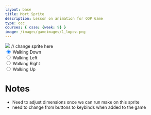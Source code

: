 ```yaml
---
layout: base
title: Mort Sprite
description: Lesson on animation for OOP Game
type: ccc
courses: { csse: {week: 9} }
image: /images/gameimages/1_lopez.png
---
```


<body>
    <div>
        <canvas id="spriteContainer"> <!-- Within the base div is a canvas. An HTML canvas is used only for graphics. It allows the user to access some basic functions related to the image created on the canvas (including animation) -->
            <img id="MortSprite" src="../../../images/transparentmortspritesheet.jpg">  // change sprite here
        </canvas>
        <div id="controls"> <!--basic radio buttons which can be used to check whether each individual animaiton works -->
            <input type="radio" name="animation" id="walking down" checked>
            <label for="walking down">Walking Down</label><br>
            <input type="radio" name="animation" id="walking left">
            <label for="walking left">Walking Left</label><br>
            <input type="radio" name="animation" id="walking right">
            <label for="walking right">Walking Right</label><br>
            <input type="radio" name="animation" id="walking up">
            <label for="walking up">Walking Up</label><br>
        </div>
    </div>
</body>

<script>
    // start on page load
    window.addEventListener('load', function () {
        const canvas = document.getElementById('spriteContainer');
        const ctx = canvas.getContext('2d');
        const SPRITE_WIDTH = 172;  // matches sprite pixel width
        const SPRITE_HEIGHT = 180; // matches sprite pixel height
        const FRAME_LIMIT = 4;  // matches number of frames per sprite row, this code assume each row is same

        const SCALE_FACTOR = 2;  // control size of sprite on canvas
        canvas.width = SPRITE_WIDTH * SCALE_FACTOR;
        canvas.height = SPRITE_HEIGHT * SCALE_FACTOR;

        class Mort {
            constructor() {
                this.image = document.getElementById("MortSprite");
                this.x = 0;
                this.y = 0;
                this.minFrame = 0;
                this.maxFrame = FRAME_LIMIT -1;
                this.frameX = 0;
                this.frameY = 0;
            }

            draw(context) {
                context.drawImage(
                    this.image,
                    this.frameX * SPRITE_WIDTH,
                    this.frameY * SPRITE_HEIGHT,
                    SPRITE_WIDTH,
                    SPRITE_HEIGHT,
                    this.x,
                    this.y,
                    canvas.width,
                    canvas.height
                );
            }

            // update frameX of object
            update() {
                if (this.frameX < this.maxFrame) {
                    this.frameX++;
                } else {
                    this.frameX = 0;
                }
            }
        }

        const mort = new Mort();

        const controls = document.getElementById('controls');
        controls.addEventListener('click', function (event) {
            if (event.target.tagName === 'INPUT') {
                const selectedAnimation = event.target.id;
                switch (selectedAnimation) {
                    case 'walking down':
                        mort.frameY = 0;
                        break;
                    case 'walking left':
                        mort.frameY = 1;
                        break;
                    case 'walking right':
                        mort.frameY = 2;
                        break;
                    case 'walking up':
                        mort.frameY = 3;
                        break;
                    default:
                        break;
                }
            }
        });

        // Animation recursive control function
        function animate() {
            // Clears the canvas to remove the previous frame.
            ctx.clearRect(0, 0, canvas.width, canvas.height);

            // Draws the current frame of the sprite.
            mort.draw(ctx);

            // Updates the `frameX` property to prepare for the next frame in the sprite sheet.
            mort.update();

            // Uses `requestAnimationFrame` to synchronize the animation loop with the display's refresh rate,
            // ensuring smooth visuals.
            setTimeout(() => {requestAnimationFrame(animate);}, 120);
        }

        // run 1st animate
        animate();
    });

const npc = document.getElementById("npc");
const dialogueBox = document.getElementById("dialogue-box");
const dialogueText = document.getElementById("dialogue");
const nextButton = document.getElementById("next-button");

const dialogues = [
    "NPC: Hello there!",
    "NPC: How can I help you?",
    "NPC: Nice weather, isn't it?",
    // Add more dialogues as needed
];

let currentDialogueIndex = 0;

npc.addEventListener("click", () => {
    if (currentDialogueIndex < dialogues.length) {
        dialogueText.textContent = dialogues[currentDialogueIndex];
        dialogueBox.style.display = "block";
        nextButton.style.display = "block";
        currentDialogueIndex++;
    }
});

nextButton.addEventListener("click", () => {
    if (currentDialogueIndex < dialogues.length) {
        dialogueText.textContent = dialogues[currentDialogueIndex];
        currentDialogueIndex++;
    } else {
        dialogueBox.style.display = "none";
        nextButton.style.display = "none";
    }
});


<!DOCTYPE html>
<html>
<head>
    <link rel="stylesheet" type="text/css" href="styles.css">
</head>
<body>
    <div id="npc">
        <img src="npc.png" alt="NPC">
        <div id="dialogue-box">
            <p id="dialogue">NPC: Hello there!</p>
        </div>
    </div>
    <button id="next-button">Next</button>
    <script src="script.js"></script>
</body>
</html>

</script>

# Notes
- Need to adjust dimensions once we can run make on this sprite
- need to change from buttons to keybinds when added to the game